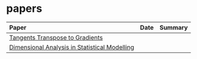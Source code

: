 # papers

| Paper      | Date | Summary     |
| :---        |    :----:   |          :--- |
| [Tangents Transpose to Gradients](https://arxiv.org/abs/2204.10923)      |        |   |
| [Dimensional Analysis in Statistical Modelling](https://arxiv.org/abs/2002.11259)   |         |       |


